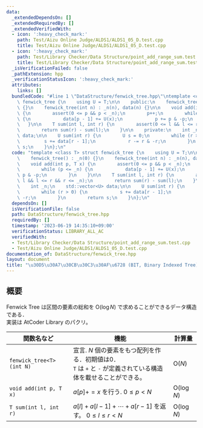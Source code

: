 ```yaml
---
data:
  _extendedDependsOn: []
  _extendedRequiredBy: []
  _extendedVerifiedWith:
  - icon: ':heavy_check_mark:'
    path: Test/Aizu Online Judge/ALDS1/ALDS1_05_D.test.cpp
    title: Test/Aizu Online Judge/ALDS1/ALDS1_05_D.test.cpp
  - icon: ':heavy_check_mark:'
    path: Test/Library Checker/Data Structure/point_add_range_sum.test.cpp
    title: Test/Library Checker/Data Structure/point_add_range_sum.test.cpp
  _isVerificationFailed: false
  _pathExtension: hpp
  _verificationStatusIcon: ':heavy_check_mark:'
  attributes:
    links: []
  bundledCode: "#line 1 \"DataStructure/fenwick_tree.hpp\"\ntemplate <class T> struct\
    \ fenwick_tree {\n    using U = T;\n\n    public:\n    fenwick_tree() : _n(0)\
    \ {}\n    fenwick_tree(int n) : _n(n), data(n) {}\n\n    void add(int p, T x)\
    \ {\n        assert(0 <= p && p < _n);\n        p++;\n        while (p <= _n)\
    \ {\n            data[p - 1] += U(x);\n            p += p & -p;\n        }\n \
    \   }\n\n    T sum(int l, int r) {\n        assert(0 <= l && l <= r && r <= _n);\n\
    \        return sum(r) - sum(l);\n    }\n\n    private:\n    int _n;\n    std::vector<U>\
    \ data;\n\n    U sum(int r) {\n        U s = 0;\n        while (r > 0) {\n   \
    \         s += data[r - 1];\n            r -= r & -r;\n        }\n        return\
    \ s;\n    }\n};\n"
  code: "template <class T> struct fenwick_tree {\n    using U = T;\n\n    public:\n\
    \    fenwick_tree() : _n(0) {}\n    fenwick_tree(int n) : _n(n), data(n) {}\n\n\
    \    void add(int p, T x) {\n        assert(0 <= p && p < _n);\n        p++;\n\
    \        while (p <= _n) {\n            data[p - 1] += U(x);\n            p +=\
    \ p & -p;\n        }\n    }\n\n    T sum(int l, int r) {\n        assert(0 <=\
    \ l && l <= r && r <= _n);\n        return sum(r) - sum(l);\n    }\n\n    private:\n\
    \    int _n;\n    std::vector<U> data;\n\n    U sum(int r) {\n        U s = 0;\n\
    \        while (r > 0) {\n            s += data[r - 1];\n            r -= r &\
    \ -r;\n        }\n        return s;\n    }\n};\n"
  dependsOn: []
  isVerificationFile: false
  path: DataStructure/fenwick_tree.hpp
  requiredBy: []
  timestamp: '2023-06-19 14:35:10+09:00'
  verificationStatus: LIBRARY_ALL_AC
  verifiedWith:
  - Test/Library Checker/Data Structure/point_add_range_sum.test.cpp
  - Test/Aizu Online Judge/ALDS1/ALDS1_05_D.test.cpp
documentation_of: DataStructure/fenwick_tree.hpp
layout: document
title: "\u30D5\u30A7\u30CB\u30C3\u30AF\u6728 (BIT, Binary Indexed Tree)"
---
```


## 概要
Fenwick Tree は区間の要素の総和を $\text{O}(\log N)$ で求めることができるデータ構造である．<br>
実装は AtCoder Library のパクリ。

|関数名など|機能|計算量|
|---------|----|-----|
|`fenwick_tree<T>(int N)`| 宣言.  $N$ 個の要素をもつ配列を作る．初期値は0．<br> `T` は `+` と `-` が定義されている構造体を載せることができる。| $\text{O}(N)$ |
|`void add(int p, T x)`| $a[p] += x$ を行う.  $0 \leq p < N$ | $\text{O}(\log N)$|
|`T sum(int l, int r)`| $a[l] + a[l - 1] + \cdots + a[r - 1]$  を返す。 $0 \leq l \leq r < N$ | $\text{O}(\log N)$ |
